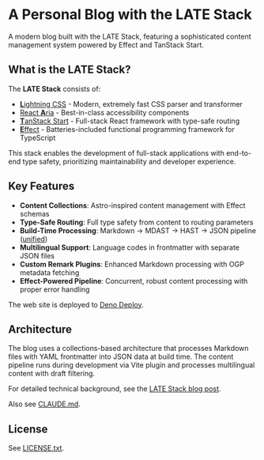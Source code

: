 # A Personal Blog with the LATE Stack

A modern blog built with the LATE Stack, featuring a sophisticated content
management system powered by Effect and TanStack Start.

## What is the LATE Stack?

The **LATE Stack** consists of:

- [**L**ightning CSS](https://lightningcss.dev/) - Modern, extremely fast CSS parser and transformer
- [React **A**ria](https://react-spectrum.adobe.com/react-aria/) - Best-in-class accessibility components
- [**T**anStack Start](https://tanstack.com/start/) - Full-stack React framework with type-safe routing
- [**E**ffect](https://effect.website/) - Batteries-included functional programming framework for TypeScript

This stack enables the development of full-stack applications with end-to-end
type safety, prioritizing maintainability and developer experience.

## Key Features

- **Content Collections**: Astro-inspired content management with Effect schemas
- **Type-Safe Routing**: Full type safety from content to routing parameters
- **Build-Time Processing**: Markdown → MDAST → HAST → JSON pipeline ([unified](https://unifiedjs.com/))
- **Multilingual Support**: Language codes in frontmatter with separate JSON files
- **Custom Remark Plugins**: Enhanced Markdown processing with OGP metadata fetching
- **Effect-Powered Pipeline**: Concurrent, robust content processing with proper error handling

The web site is deployed to [Deno Deploy](https://deno.com/deploy).

## Architecture

The blog uses a collections-based architecture that processes Markdown files
with YAML frontmatter into JSON data at build time. The content pipeline runs
during development via Vite plugin and processes multilingual content with draft
filtering.

For detailed technical background, see the [LATE Stack blog post](https://jingsi.space/posts/en/start-blog-late).

Also see [CLAUDE.md](./CLAUDE.md).

## License

See [LICENSE.txt](./LICENSE.txt).
